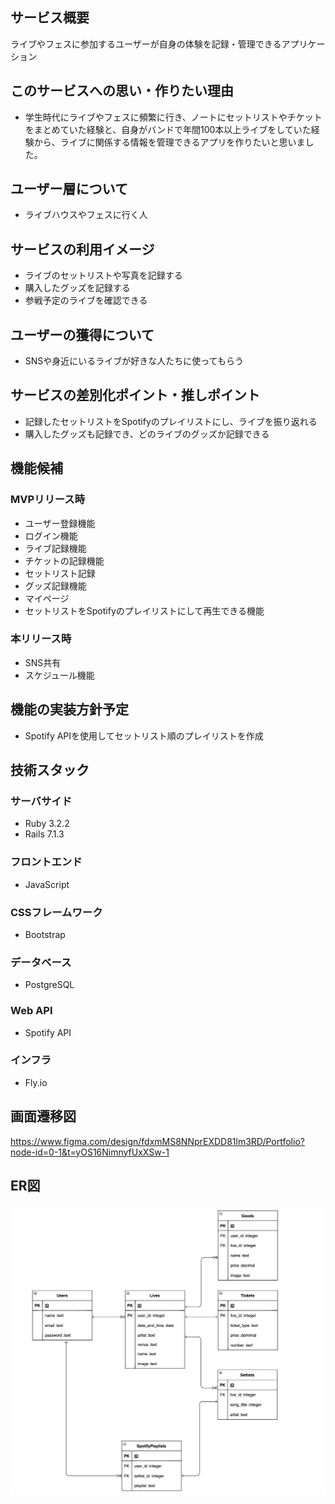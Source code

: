 ## サービス概要
ライブやフェスに参加するユーザーが自身の体験を記録・管理できるアプリケーション

## このサービスへの思い・作りたい理由
- 学生時代にライブやフェスに頻繁に行き、ノートにセットリストやチケットをまとめていた経験と、自身がバンドで年間100本以上ライブをしていた経験から、ライブに関係する情報を管理できるアプリを作りたいと思いました。

## ユーザー層について
- ライブハウスやフェスに行く人

## サービスの利用イメージ
- ライブのセットリストや写真を記録する
- 購入したグッズを記録する
- 参戦予定のライブを確認できる

## ユーザーの獲得について
- SNSや身近にいるライブが好きな人たちに使ってもらう

## サービスの差別化ポイント・推しポイント
- 記録したセットリストをSpotifyのプレイリストにし、ライブを振り返れる
- 購入したグッズも記録でき、どのライブのグッズか記録できる

## 機能候補　
### MVPリリース時
- ユーザー登録機能
- ログイン機能
- ライブ記録機能
- チケットの記録機能
- セットリスト記録
- グッズ記録機能
- マイページ
- セットリストをSpotifyのプレイリストにして再生できる機能

### 本リリース時
- SNS共有
-  スケジュール機能

## 機能の実装方針予定
- Spotify APIを使用してセットリスト順のプレイリストを作成

## 技術スタック
### サーバサイド
- Ruby 3.2.2
- Rails 7.1.3
### フロントエンド
- JavaScript
### CSSフレームワーク
- Bootstrap 
### データベース
- PostgreSQL
### Web API
- Spotify API
### インフラ
- Fly.io

## 画面遷移図
https://www.figma.com/design/fdxmMS8NNprEXDD81lm3RD/Portfolio?node-id=0-1&t=yOS16NimnyfUxXSw-1

## ER図
![Alt text](Portfolio2.png)